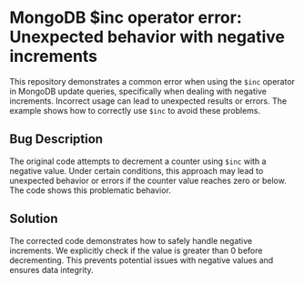 # MongoDB $inc operator error: Unexpected behavior with negative increments

This repository demonstrates a common error when using the `$inc` operator in MongoDB update queries, specifically when dealing with negative increments.  Incorrect usage can lead to unexpected results or errors.  The example shows how to correctly use `$inc` to avoid these problems.

## Bug Description
The original code attempts to decrement a counter using `$inc` with a negative value. Under certain conditions, this approach may lead to unexpected behavior or errors if the counter value reaches zero or below.  The code shows this problematic behavior.

## Solution
The corrected code demonstrates how to safely handle negative increments. We explicitly check if the value is greater than 0 before decrementing. This prevents potential issues with negative values and ensures data integrity.
